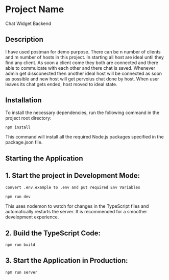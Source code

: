 # Project Name
Chat Widget Backend
## Description

I have used postman for demo purpose. There can be n number of clients and m number of hosts in this project. In starting all host are ideal until they find any client. As soon a client come they both are connected and there able to commuicate with each other and there chat is saved. Whenever admin get dissconected then another ideal host will be connected as soon as possible and new host will get pervoius chat done by host. When user leaves its chat gets ended, host moved to ideal state.



## Installation

To install the necessary dependencies, run the following command in the project root directory:

```bash
npm install
```

This command will install all the required Node.js packages specified in the package.json file.

## Starting the Application

## 1. Start the project in Development Mode:
```bash
convert .env.example to .env and put required Env Variables
```

```bash
npm run dev
```
This uses nodemon to watch for changes in the TypeScript files and automatically restarts the server. It is recommended for a smoother development experience.

## 2. Build the TypeScript Code:
```bash
npm run build
```
## 3. Start the Application in Production:
```bash
npm run server
```




